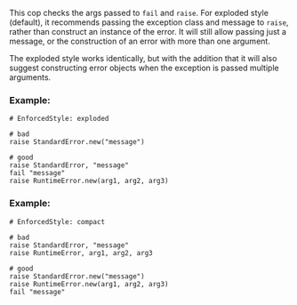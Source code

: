 This cop checks the args passed to `fail` and `raise`. For exploded
style (default), it recommends passing the exception class and message
to `raise`, rather than construct an instance of the error. It will
still allow passing just a message, or the construction of an error
with more than one argument.

The exploded style works identically, but with the addition that it
will also suggest constructing error objects when the exception is
passed multiple arguments.

### Example:

    # EnforcedStyle: exploded

    # bad
    raise StandardError.new("message")

    # good
    raise StandardError, "message"
    fail "message"
    raise RuntimeError.new(arg1, arg2, arg3)

### Example:

    # EnforcedStyle: compact

    # bad
    raise StandardError, "message"
    raise RuntimeError, arg1, arg2, arg3

    # good
    raise StandardError.new("message")
    raise RuntimeError.new(arg1, arg2, arg3)
    fail "message"